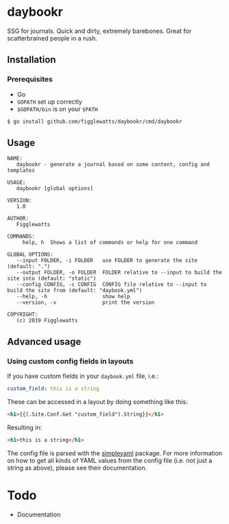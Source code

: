 # daybookr
SSG for journals. Quick and dirty, extremely barebones. Great for scatterbrained people in a rush.

## Installation
### Prerequisites
- Go
- `GOPATH` set up correctly
- `$GOPATH/bin` is on your `$PATH`

```bash
$ go install github.com/figglewatts/daybookr/cmd/daybookr
```

## Usage
```
NAME:
   daybookr - generate a journal based on some content, config and templates

USAGE:
   daybookr [global options]

VERSION:
   1.0

AUTHOR:
   Figglewatts

COMMANDS:
     help, h  Shows a list of commands or help for one command

GLOBAL OPTIONS:
   --input FOLDER, -i FOLDER   use FOLDER to generate the site (default: ".")
   --output FOLDER, -o FOLDER  FOLDER relative to --input to build the site into (default: "static")
   --config CONFIG, -c CONFIG  CONFIG file relative to --input to build the site from (default: "daybook.yml")
   --help, -h                  show help
   --version, -v               print the version

COPYRIGHT:
   (c) 2019 Figglewatts
```

## Advanced usage

### Using custom config fields in layouts
If you have custom fields in your `daybook.yml` file, i.e.:
```yaml
custom_field: this is a string
```
These can be accessed in a layout by doing something like this:
```html
<h1>{{(.Site.Conf.Get "custom_field").String}}</h1>
```
Resulting in:
```html
<h1>this is a string</h1>
```
The config file is parsed with the [simpleyaml](https://github.com/smallfish/simpleyaml) package. For more information on how to get all kinds of YAML values from the config file (i.e. not just a string as above), please see their documentation.

# Todo
- Documentation